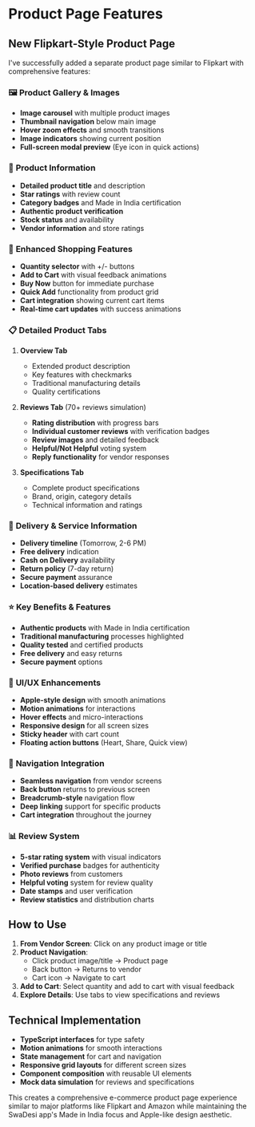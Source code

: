 # Product Page Features

## New Flipkart-Style Product Page

I've successfully added a separate product page similar to Flipkart with comprehensive features:

### 🖼️ **Product Gallery & Images**
- **Image carousel** with multiple product images
- **Thumbnail navigation** below main image
- **Hover zoom effects** and smooth transitions
- **Image indicators** showing current position
- **Full-screen modal preview** (Eye icon in quick actions)

### 📱 **Product Information**
- **Detailed product title** and description
- **Star ratings** with review count
- **Category badges** and Made in India certification
- **Authentic product verification**
- **Stock status** and availability
- **Vendor information** and store ratings

### 🛒 **Enhanced Shopping Features**
- **Quantity selector** with +/- buttons
- **Add to Cart** with visual feedback animations
- **Buy Now** button for immediate purchase
- **Quick Add** functionality from product grid
- **Cart integration** showing current cart items
- **Real-time cart updates** with success animations

### 📋 **Detailed Product Tabs**
1. **Overview Tab**
   - Extended product description
   - Key features with checkmarks
   - Traditional manufacturing details
   - Quality certifications

2. **Reviews Tab** (70+ reviews simulation)
   - **Rating distribution** with progress bars
   - **Individual customer reviews** with verification badges
   - **Review images** and detailed feedback
   - **Helpful/Not Helpful** voting system
   - **Reply functionality** for vendor responses

3. **Specifications Tab**
   - Complete product specifications
   - Brand, origin, category details
   - Technical information and ratings

### 🚚 **Delivery & Service Information**
- **Delivery timeline** (Tomorrow, 2-6 PM)
- **Free delivery** indication
- **Cash on Delivery** availability
- **Return policy** (7-day return)
- **Secure payment** assurance
- **Location-based delivery** estimates

### ⭐ **Key Benefits & Features**
- **Authentic products** with Made in India certification
- **Traditional manufacturing** processes highlighted
- **Quality tested** and certified products
- **Free delivery** and easy returns
- **Secure payment** options

### 🎨 **UI/UX Enhancements**
- **Apple-style design** with smooth animations
- **Motion animations** for interactions
- **Hover effects** and micro-interactions
- **Responsive design** for all screen sizes
- **Sticky header** with cart count
- **Floating action buttons** (Heart, Share, Quick view)

### 🔗 **Navigation Integration**
- **Seamless navigation** from vendor screens
- **Back button** returns to previous screen
- **Breadcrumb-style** navigation flow
- **Deep linking** support for specific products
- **Cart integration** throughout the journey

### 📊 **Review System**
- **5-star rating system** with visual indicators
- **Verified purchase** badges for authenticity
- **Photo reviews** from customers
- **Helpful voting** system for review quality
- **Date stamps** and user verification
- **Review statistics** and distribution charts

## How to Use

1. **From Vendor Screen**: Click on any product image or title
2. **Product Navigation**: 
   - Click product image/title → Product page
   - Back button → Returns to vendor
   - Cart icon → Navigate to cart
3. **Add to Cart**: Select quantity and add to cart with visual feedback
4. **Explore Details**: Use tabs to view specifications and reviews

## Technical Implementation

- **TypeScript interfaces** for type safety
- **Motion animations** for smooth interactions
- **State management** for cart and navigation
- **Responsive grid layouts** for different screen sizes
- **Component composition** with reusable UI elements
- **Mock data simulation** for reviews and specifications

This creates a comprehensive e-commerce product page experience similar to major platforms like Flipkart and Amazon while maintaining the SwaDesi app's Made in India focus and Apple-like design aesthetic.
